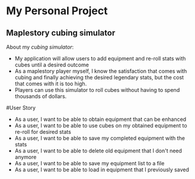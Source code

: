 # My Personal Project

## Maplestory cubing simulator

About my *cubing simulator*:
- My application will allow users to add equipment and re-roll stats with cubes until a desired outcome
- As a maplestory player myself, I know the satisfaction that comes with cubing and finally achieving the desired legendary stats, but the cost that comes with it is too high. 
- Players can use this simulator to roll cubes without having to spend thousands of dollars.

#User Story

- As a user, I want to be able to obtain equipment that can be enhanced
- As a user, I want to be able to use cubes on my obtained equipment to re-roll for desired stats
- As a user, I want to be able to save my completed equipment with the stats
- As a user, I want to be able to delete old equipment that I don't need anymore
- As a user, I want to be able to save my equipment list to a file
- As a user, I want to be able to load in equipment that I previously saved
